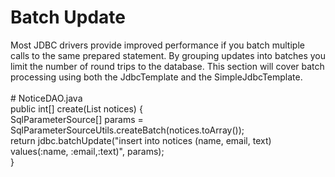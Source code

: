 # Batch Update 
Most JDBC drivers provide improved performance if you batch multiple calls to the same prepared statement. By grouping updates into batches you limit the number of round trips to the database. This section will cover batch processing using both the JdbcTemplate and the SimpleJdbcTemplate.<br/>
<br/># NoticeDAO.java
<br/>public int[] create(List<Notice> notices) {<br/>
		SqlParameterSource[] params = SqlParameterSourceUtils.createBatch(notices.toArray());<br/>
		return jdbc.batchUpdate("insert into notices (name, email, text) values(:name, :email,:text)", params);<br/>
	}
